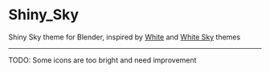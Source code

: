# Shiny_Sky
Shiny Sky theme for Blender, inspired by [White](https://developer.blender.org/T74360) and [White Sky](https://developer.blender.org/diffusion/BAC/browse/master/presets/interface_theme/;f178e6c933a25c621a5cc7d92935b66cd2ec2f5d) themes

---

TODO: Some icons are too bright and need improvement
